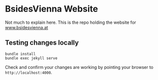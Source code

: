 # BsidesVienna Website
Not much to explain here. This is the repo holding the website for www.bsidesvienna.at

## Testing changes locally
```
bundle install
bundle exec jekyll serve
```

Check and confirm your changes are working by pointing your browser to `http://localhost:4000`.
